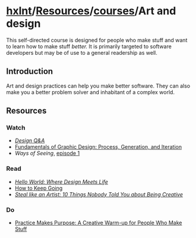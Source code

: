 # [hxlnt](https://github.com/hxlnt)/[Resources](https://github.com/hxlnt/Resources)/[courses](https://github.com/hxlnt/Resources/tree/master/courses)/Art and design

This self-directed course is designed for people who make stuff and want to learn how to make stuff *better.* It is primarily targeted to software developers but may be of use to a general readership as well.

## Introduction

Art and design practices can help you make better software. They can also make you a better problem solver and inhabitant of a complex world.

## Resources

### Watch
 - *[Design Q&A](https://www.youtube.com/watch?v=bmgxDCujTUw)*
 - [Fundamentals of Graphic Design: Process, Generation, and Iteration](https://www.youtube.com/watch?v=8vL-jwGreR0)
 - *Ways of Seeing*, [episode 1](https://www.youtube.com/watch?v=0pDE4VX_9Kk)
### Read
 - *[Hello World: Where Design Meets Life](http://www.amazon.com/Hello-World-Where-Design-Meets/dp/1468308068)*
 - [How to Keep Going](https://medium.com/@austinkleon/how-to-keep-going-c185496fd295)
 - *[Steal like an Artist: 10 Things Nobody Told You about Being Creative](http://austinkleon.com/2011/03/30/how-to-steal-like-an-artist-and-9-other-things-nobody-told-me/)*
### Do
 - [Practice Makes Purpose: A Creative Warm-up for People Who Make Stuff](https://github.com/hxlnt/Resources/blob/master/PracticeMakesPurpose/workshop.pdf)

